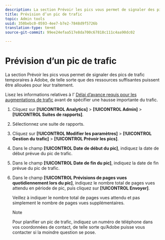 ```yaml
---
description: La section Prévoir les pics vous permet de signaler des pics de trafic temporaires à Adobe, de telle sorte que des ressources suffisantes puissent être allouées pour leur traitement.
title: Prévision d’un pic de trafic
topic: Admin tools
uuid: 350bebc0-0593-4ee7-b7e2-7848d9f5726b
translation-type: tm+mt
source-git-commit: 99ee24efaa517e8da700c67818c111c4aa90dc02

---
```



# Prévision d’un pic de trafic

La section Prévoir les pics vous permet de signaler des pics de trafic temporaires à Adobe, de telle sorte que des ressources suffisantes puissent être allouées pour leur traitement.

Lisez les informations relatives à l’ [Délai d’avance requis pour les augmentations de trafic](/help/admin/c-traffic-management/traffic-lead-time.md) avant de spécifier une hausse importante du trafic.

1. Cliquez sur **[!UICONTROL Analytics]** &gt; **[!UICONTROL Admin]** &gt; **[!UICONTROL Suites de rapports]**.
1. Sélectionnez une suite de rapports.
1. Cliquez sur **[!UICONTROL Modifier les paramètres]** &gt; **[!UICONTROL Gestion du trafic]** &gt; **[!UICONTROL Prévoir les pics]**.
1. Dans le champ **[!UICONTROL Date de début du pic]**, indiquez la date de début prévue du pic de trafic.
1. Dans le champ **[!UICONTROL Date de fin du pic]**, indiquez la date de fin prévue du pic de trafic.
1. Dans le champ **[!UICONTROL Prévisions de pages vues quotidiennement lors du pic]**, indiquez le nombre total de pages vues attendu en période de pic, puis cliquez sur **[!UICONTROL Envoyer]**.

   Veillez à indiquer le nombre total de pages vues attendu et pas simplement le nombre de pages vues supplémentaires.

   >[!NOTE]
   >
   >Pour planifier un pic de trafic, indiquez un numéro de téléphone dans vos coordonnées de contact, de telle sorte qu’Adobe puisse vous contacter si la moindre question se pose.

